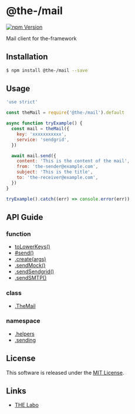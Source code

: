@the-/mail
==========

<!---
This file is generated by the-tmpl. Do not update manually.
--->

<!-- Badge Start -->
<a name="badges"></a>

[![npm Version][bd_npm_shield_url]][bd_npm_url]

[bd_repo_url]: https://github.com/the-labo/the
[bd_travis_url]: http://travis-ci.org/the-labo/the
[bd_travis_shield_url]: http://img.shields.io/travis/the-labo/the.svg?style=flat
[bd_travis_com_url]: http://travis-ci.com/the-labo/the
[bd_travis_com_shield_url]: https://api.travis-ci.com/the-labo/the.svg?token=
[bd_license_url]: https://github.com/the-labo/the/blob/master/LICENSE
[bd_npm_url]: http://www.npmjs.org/package/@the-/mail
[bd_npm_shield_url]: http://img.shields.io/npm/v/@the-/mail.svg?style=flat
[bd_standard_url]: http://standardjs.com/
[bd_standard_shield_url]: https://img.shields.io/badge/code%20style-standard-brightgreen.svg

<!-- Badge End -->


<!-- Description Start -->
<a name="description"></a>

Mail client for the-framework

<!-- Description End -->


<!-- Overview Start -->
<a name="overview"></a>




<!-- Overview End -->


<!-- Sections Start -->
<a name="sections"></a>

<!-- Section from "doc/readme/01.Installation.md.hbs" Start -->

<a name="section-doc-readme-01-installation-md"></a>

Installation
-----

```bash
$ npm install @the-/mail --save
```


<!-- Section from "doc/readme/01.Installation.md.hbs" End -->

<!-- Section from "doc/readme/02.Usage.md.hbs" Start -->

<a name="section-doc-readme-02-usage-md"></a>

Usage
---------

```javascript
'use strict'

const theMail = require('@the-/mail').default

async function tryExample() {
  const mail = theMail({
    key: 'xxxxxxxxxxx',
    service: 'sendgrid',
  })

  await mail.send({
    content: 'This is the content of the mail',
    from: 'the-sender@example.com',
    subject: 'This is the title',
    to: 'the-receiver@example.com',
  })
}

tryExample().catch((err) => console.error(err))

```


<!-- Section from "doc/readme/02.Usage.md.hbs" End -->


<!-- Sections Start -->

<a name="api"></a>

## API Guide

### function
- [toLowerKeys()](./doc/api/api.md#toLowerKeys)
- [#send()](./doc/api/api.md#module_@the-/mail.TheMail#send)
- [.create(args)](./doc/api/api.md#module_@the-/mail.create)
- [.sendMock()](./doc/api/api.md#module_@the-/mail.sending.sendMock)
- [.sendSendgrid()](./doc/api/api.md#module_@the-/mail.sending.sendSendgrid)
- [.sendSMTP()](./doc/api/api.md#module_@the-/mail.sending.sendSMTP)
### class
- [.TheMail](./doc/api/api.md#module_@the-/mail.TheMail)
### namespace
- [.helpers](./doc/api/api.md#module_@the-/mail.helpers)
- [.sending](./doc/api/api.md#module_@the-/mail.sending)

<!-- LICENSE Start -->
<a name="license"></a>

License
-------
This software is released under the [MIT License](https://github.com/the-labo/the/blob/master/LICENSE).

<!-- LICENSE End -->


<!-- Links Start -->
<a name="links"></a>

Links
------

+ [THE Labo][the_labo_url]

[the_labo_url]: https://github.com/the-labo

<!-- Links End -->
